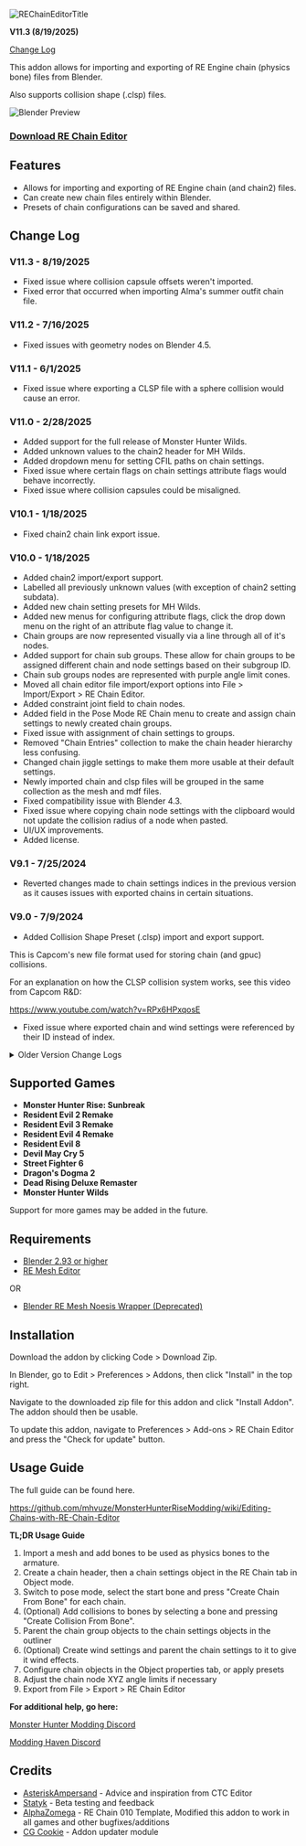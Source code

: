 ![REChainEditorTitle](https://github.com/NSACloud/RE-Chain-Editor/assets/46909075/e74f6ac0-e7c7-4f26-94af-0cf1ff9e95ee)

**V11.3 (8/19/2025)**

[Change Log](https://github.com/NSACloud/RE-Chain-Editor?tab=readme-ov-file#change-log)

This addon allows for importing and exporting of RE Engine chain (physics bone) files from Blender.

Also supports collision shape (.clsp) files.

![Blender Preview](https://github.com/user-attachments/assets/d8c2ebd7-01bb-48ac-963b-6e9f921627cb)

### [Download RE Chain Editor](https://github.com/NSACloud/RE-Chain-Editor/archive/refs/heads/main.zip)

## Features
 - Allows for importing and exporting of RE Engine chain (and chain2) files.
 - Can create new chain files entirely within Blender.
 - Presets of chain configurations can be saved and shared.



## Change Log

### V11.3 - 8/19/2025
* Fixed issue where collision capsule offsets weren't imported.
* Fixed error that occurred when importing Alma's summer outfit chain file.

### V11.2 - 7/16/2025
* Fixed issues with geometry nodes on Blender 4.5.

### V11.1 - 6/1/2025
* Fixed issue where exporting a CLSP file with a sphere collision would cause an error.

### V11.0 - 2/28/2025
* Added support for the full release of Monster Hunter Wilds.
* Added unknown values to the chain2 header for MH Wilds.
* Added dropdown menu for setting CFIL paths on chain settings.
* Fixed issue where certain flags on chain settings attribute flags would behave incorrectly.
* Fixed issue where collision capsules could be misaligned.

### V10.1 - 1/18/2025
* Fixed chain2 chain link export issue.

### V10.0 - 1/18/2025

* Added chain2 import/export support.
* Labelled all previously unknown values (with exception of chain2 setting subdata).
* Added new chain setting presets for MH Wilds.
* Added new menus for configuring attribute flags, click the drop down menu on the right of an attribute flag value to change it.
* Chain groups are now represented visually via a line through all of it's nodes.
* Added support for chain sub groups. These allow for chain groups to be assigned different chain and node settings based on their subgroup ID.
* Chain sub groups nodes are represented with purple angle limit cones.
* Moved all chain editor file import/export options into File > Import/Export > RE Chain Editor.
* Added constraint joint field to chain nodes.
* Added field in the Pose Mode RE Chain menu to create and assign chain settings to newly created chain groups.
* Fixed issue with assignment of chain settings to groups.
* Removed "Chain Entries" collection to make the chain header hierarchy less confusing.
* Changed chain jiggle settings to make them more usable at their default settings.
* Newly imported chain and clsp files will be grouped in the same collection as the mesh and mdf files.
* Fixed compatibility issue with Blender 4.3.
* Fixed issue where copying chain node settings with the clipboard would not update the collision radius of a node when pasted.
* UI/UX improvements.
* Added license.

### V9.1 - 7/25/2024

* Reverted changes made to chain settings indices in the previous version as it causes issues with exported chains in certain situations.

### V9.0 - 7/9/2024

* Added Collision Shape Preset (.clsp) import and export support.

This is Capcom's new file format used for storing chain (and gpuc) collisions.

For an explanation on how the CLSP collision system works, see this video from Capcom R&D: 

https://www.youtube.com/watch?v=RPx6HPxqosE

* Fixed issue where exported chain and wind settings were referenced by their ID instead of index.

<details>
  <summary>Older Version Change Logs</summary>

### V8.1 - 5/22/2024

* Fixed incompatibility with Blender 3.4 - 3.6

### V8 - 5/20/2024

NOTE: If you're updating from a previous version, you have to delete any chains saved to a blend file and reimport the chain file for them to work properly.

* Visuals have been overhauled. Chain objects now have colors and more accurately represent their functionality visually.
* Chain link collisions have been added. This adds collision between linked chains and can greatly reduce clipping.
* Chain links can have collisions assigned to them by using the "Create Chain Link Collision" button with a chain link selected.
* Chain links now draw a line between the chain groups they are attached to.
* Added support for tapered capsules. This allows for collision capsules to have a different radius on each end. This is only supported on chain version 46 and above. If exporting an older version, the end radius will be corrected to match the start radius. 
* Chain objects are now organized into collections to make managing them easier.
* The naming scheme of chain collisions and chain links have been changed to visually show what bones they attach to.
* Bones assigned to chains are now colored green.
* The RE Chain Visiblity panel has been organized into sub menus with several new options added.
* The last angle limit cone of a chain is now hidden by default. This is because the last chain node typically isn't used. This can be changed under Visibility > Angle Limit Settings > Hide Last Node Cone.
* Fixed issue where collisions were not imported correctly in RE2/RE3 RT.
* Minor bug fixes

### V7 - 4/28/2024

* Added RE Toolbox integration. Any chain files exported will be added to RE Toolbox's batch export list.
* Fixed bug with getting the armature object to attach chains to.


### V6 - 4/20/2024

If you are updating to V6, uncheck RE Chain Editor in the addons menu and restart Blender before installing the new version.

* Added support for meshes imported with RE Mesh Editor.
* Added addon updater functionality, the addon can now be updated directly from Preferences > Add-ons > RE Chain Editor
* Chains now use collections. This allows for multiple chain files to be in a scene at the same time.
* Added Target Armature import option. This allows you to specify which armature to attach the chain to.
* Added Merge Chain Collection import option. This allows for newly chain files to be merged with an existing chain collection.
* Added Active Chain Collection field to the Object Mode Tools and Pose Mode Tools panels. This determines where newly created chain objects will be assigned.
* Added Chain Collection export option. This allows you to specify which chain collection to export.
* Added Hide Non Collisions option to the Visibility panel.
* Chain collisions can now be moved and scaled like normal objects to set their position and radius. Previously, these would have to be set in collision settings menu.
* The default angle limit orientation for newly created chains has been altered so that the first angle limit points towards the next bone.
* Added Dragon's Dogma 2 support (untested)
* Various bug fixes

### V5 - 9/11/2023

* Fixed an issue where Street Fighter 6 chain settings did not import or export correctly. Any previously imported chains saved in a blend file should be reimported.
* Fixed issue causing crashes with SF6 due to certain data being missing when importing certain chain files.
* Chain collisions now show the bone they're connected to in their name.

NOTE: Due to them containing lots of currently unmapped data, certain SF6 chain files such as Kimberly's cannot be imported without them having issues in game when exported.

### V4 - 4/16/2023

* Added support for RE:Verse.
* Added experimental features under the Pose Mode tools. This allows for things such as chains connected to chains and single bone capsule collisions. Be warned that there is no error checking if you make a mistake. Use at your own risk.
* Minor bug fixes.

### V3 - 4/13/2023

* Added support for Resident Evil 4.
* Moved exporting of all chain versions to a single export menu. Choose which game to export for in the top right when exporting.
 
### V2 - 2/18/2023

If you are updating to V2 from a previous version, any chain files previously saved to Blender have to be reimported.

This is because certain settings have been stored differently compared to the previous version and it will cause issues when exporting.

**New Features:**
* Angle limit orientation is now set automatically when creating new chains. Manual adjustments may still be required at times.
* Chain nodes now have cones to display angle limits.
* In the Object Mode Tools panel, added 2 new buttons for aligning angle limits and setting an angle limit radius ramp across a chain.
* In the Object Mode Visibility panel, added buttons for hiding non chain objects to make selecting things quicker.
* In the Pose Mode Tools panel, added 2 new buttons for renaming bone chains and aligning bone tails to an axis.
* Angle limit object orientations can now be copied and pasted using the clipboard.
* Added support for collision filter file (.cfil) paths to chain settings.
* Added support for collision subdata (For RE2 RT).
* Several minor bug fixes.
 
 </details>
 
 ## Supported Games
 - **Monster Hunter Rise: Sunbreak**
 - **Resident Evil 2 Remake**
 - **Resident Evil 3 Remake**
 - **Resident Evil 4 Remake**
 - **Resident Evil 8**
 - **Devil May Cry 5**
 - **Street Fighter 6**
 - **Dragon's Dogma 2**
 - **Dead Rising Deluxe Remaster**
 - **Monster Hunter Wilds**
 
Support for more games may be added in the future.

## Requirements
* [Blender 2.93 or higher](https://www.blender.org/download/)
* [RE Mesh Editor](https://github.com/NSACloud/RE-Mesh-Editor)

OR
* [Blender RE Mesh Noesis Wrapper (Deprecated)](https://github.com/NSACloud/Blender-RE-Mesh-Noesis-Wrapper)
## Installation
Download the addon by clicking Code > Download Zip.

In Blender, go to Edit > Preferences > Addons, then click "Install" in the top right.

Navigate to the downloaded zip file for this addon and click "Install Addon". The addon should then be usable.

To update this addon, navigate to Preferences > Add-ons > RE Chain Editor and press the "Check for update" button.

## Usage Guide

The full guide can be found here.

https://github.com/mhvuze/MonsterHunterRiseModding/wiki/Editing-Chains-with-RE-Chain-Editor

**TL;DR Usage Guide**

1. Import a mesh and add bones to be used as physics bones to the armature.
2. Create a chain header, then a chain settings object in the RE Chain tab in Object mode.
3. Switch to pose mode, select the start bone and press "Create Chain From Bone" for each chain.
4. (Optional) Add collisions to bones by selecting a bone and pressing "Create Collision From Bone".
5. Parent the chain group objects to the chain settings objects in the outliner
6. (Optional) Create wind settings and parent the chain settings to it to give it wind effects.
7. Configure chain objects in the Object properties tab, or apply presets
8. Adjust the chain node XYZ angle limits if necessary
9. Export from File > Export > RE Chain Editor

**For additional help, go here:**

[Monster Hunter Modding Discord](https://discord.gg/gJwMdhK)

[Modding Haven Discord](https://discord.gg/modding-haven-718224210270617702)

 ## Credits
 - [AsteriskAmpersand](https://github.com/AsteriskAmpersand) - Advice and inspiration from CTC Editor
- [Statyk](https://www.youtube.com/channel/UC2nEkiSL_X7xh6QHJcS0Wjw) - Beta testing and feedback
- [AlphaZomega](https://github.com/alphazolam/) - RE Chain 010 Template, Modified this addon to work in all games and other bugfixes/additions
- [CG Cookie](https://github.com/CGCookie) - Addon updater module
